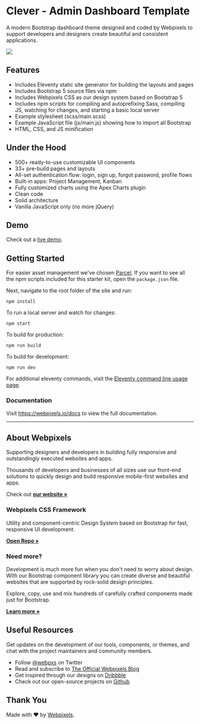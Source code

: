 # Clever - Admin Dashboard Template

A modern Bootstrap dashboard theme designed and coded by Webpixels to support developers and designers create beautiful and consistent applications.

<p><a href="https://webpixels.io/themes/clever-admin-dashboard-template" target="_blank"><img src="https://webpixels.s3.eu-central-1.amazonaws.com/public/github/products/clever-admin-dashboard-template.jpg" ></a></p>

## Features

* Includes Eleventy static site generator for building the layouts and pages
* Includes Bootstrap 5 source files via npm
* Includes Webpixels CSS as our design system based on Bootstrap 5
* Includes npm scripts for compiling and autoprefixing Sass, compiling JS, watching for changes, and starting a basic local server
* Example stylesheet (scss/main.scss)
* Example JavaScript file (js/main.js) showing how to import all Bootstrap
* HTML, CSS, and JS minification

## Under the Hood

- 500+ ready-to-use customizable UI components
- 33+ pre-build pages and layouts
- All-set authentication flow: login, sign up, forgot password, profile flows
- Built-in apps: Project Management, Kanban
- Fully customized charts using the Apex Charts plugin
- Clean code
- Solid architecture
- Vanilla JavaScript only (no more jQuery)

## Demo

Check out a [live demo](https://clever-dashboard.webpixels.work).

## Getting Started

For easier asset management we've chosen [Parcel](https://parceljs.org/). If you want to see all the npm scripts included for this starter kit, open the `package.json` file.

Next, navigate to the root folder of the site and run:

```
npm install
```

To run a local server and watch for changes:

```
npm start
```

To build for production:

```
npm run build
```

To build for development:

```
npm run dev
```

For additional eleventy commands, visit the [Eleventy command line usage page](https://www.11ty.dev/docs/usage/).

### Documentation

Visit https://webpixels.io/docs to view the full documentation.

---

## About Webpixels

Supporting designers and developers in building fully responsive and outstandingly executed websites and apps.

Thousands of developers and businesses of all sizes use our front-end solutions to quickly design and build responsive mobile-first websites and apps.

Check out **[our website »](https://webpixels.io)**

### Webpixels CSS Framework

Utility and component-centric Design System based on Bootstrap for fast, responsive UI development.

**[Open Repo »](https://github.com/webpixels/css)**

### Need more?

Development is much more fun when you don't need to worry about design. With our Bootstrap component library you can create diverse and beautiful websites that are supported by rock-solid design principles.

Explore, copy, use and mix hundreds of carefully crafted components made just for Bootstrap.

**[Learn more »](https://webpixels.io/components)**

## Useful Resources

Get updates on the development of our tools, components, or themes, and chat with the project maintainers and community members.

- Follow [@webpxs](https://twitter.com/intent/user?screen_name=webpxs) on Twitter
- Read and subscribe to [The Official Webpixels Blog](https://webpixels.io/blog)
- Get inspired through our designs on [Dribbble](https://dribbble.com/webpixels)
- Check out our open-source projects on [Github](https://github.com/webpixels)

## Thank You

Made with ❤️ by [Webpixels](https://webpixels.io).
